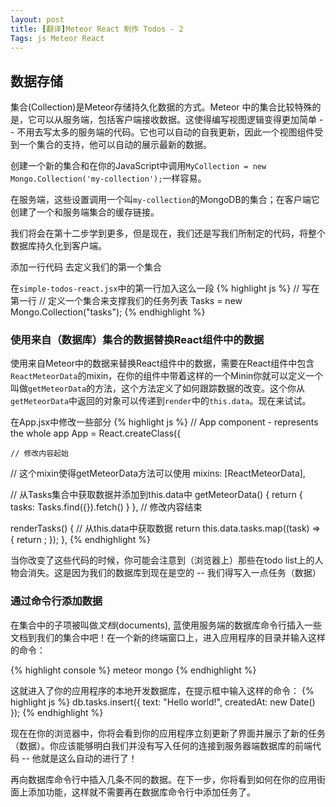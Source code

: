 ```yaml
---
layout: post
title: [翻译]Meteor React 制作 Todos - 2
Tags: js Meteor React
---
```


## 数据存储

集合(Collection)是Meteor存储持久化数据的方式。Meteor 中的集合比较特殊的是，它可以从服务端，包括客户端接收数据。这使得编写视图逻辑变得更加简单 -- 不用去写太多的服务端的代码。它也可以自动的自我更新，因此一个视图组件受到一个集合的支持，他可以自动的展示最新的数据。

创建一个新的集合和在你的JavaScript中调用`MyCollection = new Mongo.Collection('my-collection');`一样容易。

在服务端，这些设置调用一个叫`my-collection`的MongoDB的集合；在客户端它创建了一个和服务端集合的缓存链接。

我们将会在第十二步学到更多，但是现在，我们还是写我们所制定的代码，将整个数据库持久化到客户端。

添加一行代码 去定义我们的第一个集合

在`simple-todos-react.jsx`中的第一行加入这么一段
{% highlight js %}
// 写在第一行
// 定义一个集合来支撑我们的任务列表
Tasks = new Mongo.Collection("tasks");
{% endhighlight %}

### 使用来自（数据库）集合的数据替换React组件中的数据

使用来自Meteor中的数据来替换React组件中的数据，需要在React组件中包含`ReactMeteorData`的mixin，在你的组件中带着这样的一个Minin你就可以定义一个叫做`getMeteorData`的方法，这个方法定义了如何跟踪数据的改变。这个你从`getMeteorData`中返回的对象可以传递到`render`中的`this.data`。现在来试试。

在App.jsx中修改一些部分
{% highlight js %}
// App component - represents the whole app
App = React.createClass({
 
 	// 修改内容起始
  // 这个mixin使得getMeteorData方法可以使用
  mixins: [ReactMeteorData],
 
  // 从Tasks集合中获取数据并添加到this.data中
  getMeteorData() {
    return {
      tasks: Tasks.find({}).fetch()
    }
  },
  // 修改内容结束
 
  renderTasks() {
    // 从this.data中获取数据
    return this.data.tasks.map((task) => {
      return <Task key={task._id} task={task} />;
    });
  },
{% endhighlight %}

当你改变了这些代码的时候，你可能会注意到（浏览器上）那些在todo list上的人物会消失。这是因为我们的数据库到现在是空的 -- 我们得写入一点任务（数据）

### 通过命令行添加数据

在集合中的子项被叫做*文档*(documents), 蓝使用服务端的数据库命令行插入一些文档到我们的集合中吧！在一个新的终端窗口上，进入应用程序的目录并输入这样的命令：

{% highlight console %}
meteor mongo
{% endhighlight %}

这就进入了你的应用程序的本地开发数据库，在提示框中输入这样的命令：
{% highlight js %}
db.tasks.insert({ text: "Hello world!", createdAt: new Date() });
{% endhighlight %}

现在在你的浏览器中，你将会看到你的应用程序立刻更新了界面并展示了新的任务（数据）。你应该能够明白我们并没有写入任何的连接到服务器端数据库的前端代码 -- 他就是这么自动的进行了！

再向数据库命令行中插入几条不同的数据。在下一步，你将看到如何在你的应用街面上添加功能，这样就不需要再在数据库命令行中添加任务了。